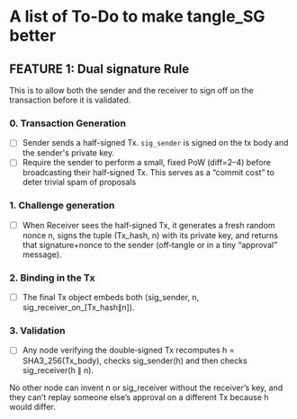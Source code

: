 # A list of To-Do to make tangle_SG better

## FEATURE 1: Dual signature Rule

This is to allow both the sender and the receiver to sign off on the transaction before it is validated.

### 0. Transaction Generation

- [ ] Sender sends a half-signed Tx. `sig_sender` is signed on the tx body and the sender's private key. 
- [ ] Require the sender to perform a small, fixed PoW (diff=2–4) before broadcasting their half‑signed Tx. This serves as a “commit cost” to deter trivial spam of proposals

### 1. Challenge generation

- [ ] When Receiver sees the half‑signed Tx, it generates a fresh random nonce n, signs the tuple (Tx_hash, n) with its private key, and returns that signature+nonce to the sender (off‑tangle or in a tiny “approval” message).

### 2. Binding in the Tx

- [ ] The final Tx object embeds both (sig_sender, n, sig_receiver_on_[Tx_hash∥n]).

### 3. Validation

- [ ] Any node verifying the double‑signed Tx recomputes h = SHA3_256(Tx_body), checks sig_sender(h) and then checks sig_receiver(h ∥ n).

No other node can invent n or sig_receiver without the receiver’s key, and they can’t replay someone else’s approval on a different Tx because h would differ.